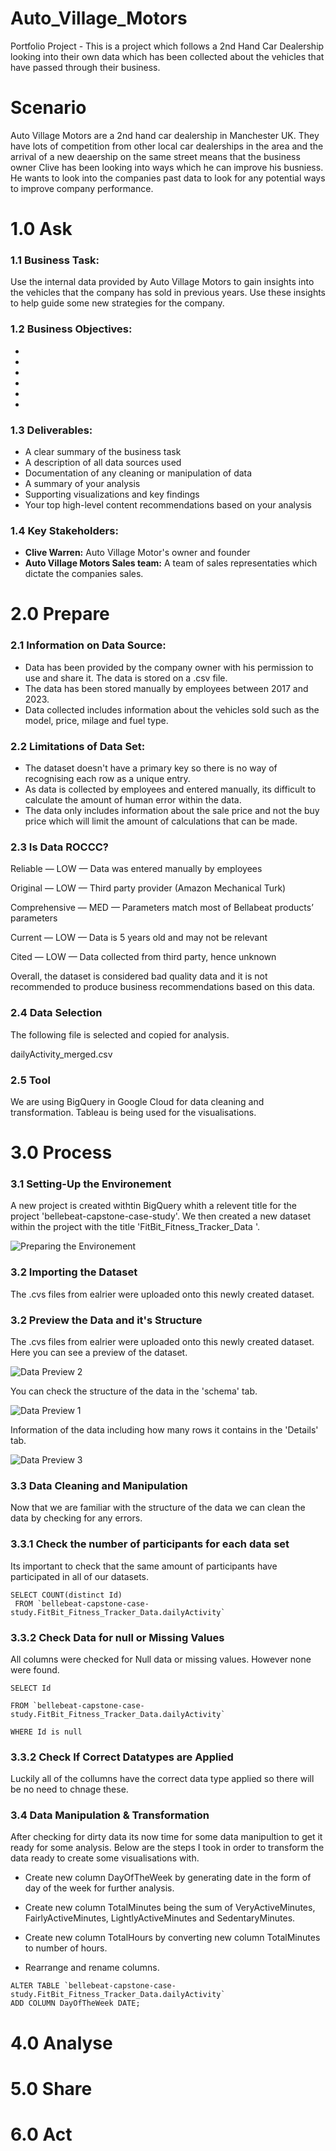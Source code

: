 # Auto_Village_Motors
Portfolio Project - This is a project which follows a 2nd Hand Car Dealership looking into their own data which has been collected about the vehicles that have passed through their business.

# Scenario
Auto Village Motors are a 2nd hand car dealership in Manchester UK. They have lots of competition from other local car dealerships in the area and the arrival of a new deaership on the same street means that the business owner Clive has been looking into ways which he can improve his busniess. He wants to look into the companies past data to look for any potential ways to improve company performance.

# 1.0 Ask

### 1.1 Business Task:
Use the internal data provided by Auto Village Motors to gain insights into the vehicles that the company has sold in previous years. Use these insights to help guide some new strategies for the company.

### 1.2 Business Objectives:
- 
- 
- 
- 
- 
- 

### 1.3 Deliverables:
- A clear summary of the business task
- A description of all data sources used
- Documentation of any cleaning or manipulation of data
- A summary of your analysis
- Supporting visualizations and key findings
- Your top high-level content recommendations based on your analysis

### 1.4 Key Stakeholders:
- **Clive Warren:** Auto Village Motor's owner and founder
- **Auto Village Motors Sales team:** A team of sales representaties which dictate the companies sales.

# 2.0 Prepare

### 2.1 Information on Data Source:
- Data has been provided by the company owner with his permission to use and share it. The data is stored on a .csv file.
- The data has been stored manually by employees between 2017 and 2023.
- Data collected includes information about the vehicles sold such as the model, price, milage and fuel type.

### 2.2 Limitations of Data Set:
- The dataset doesn't have a primary key so there is no way of recognising each row as a unique entry.
- As data is collected by employees and entered manually, its difficult to calculate the amount of human error within the data.
- The data only includes information about the sale price and not the buy price which will limit the amount of calculations that can be made.

### 2.3 Is Data ROCCC?

Reliable — LOW — Data was entered manually by employees

Original — LOW — Third party provider (Amazon Mechanical Turk)

Comprehensive — MED — Parameters match most of Bellabeat products’ parameters

Current — LOW — Data is 5 years old and may not be relevant

Cited — LOW — Data collected from third party, hence unknown

Overall, the dataset is considered bad quality data and it is not recommended to produce business recommendations based on this data.

### 2.4 Data Selection
The following file is selected and copied for analysis.

dailyActivity_merged.csv

### 2.5 Tool
We are using BigQuery in Google Cloud for data cleaning and transformation. Tableau is being used for the visualisations.

# 3.0 Process

### 3.1 Setting-Up the Environement
A new project is created withtin BigQuery whith a relevent title for the project 'bellebeat-capstone-case-study'. We then created a new dataset within the project with the title 'FitBit_Fitness_Tracker_Data
'.

![Preparing the Environement](https://github.com/jwilsh/Bellabeat_Case_Study/assets/98908958/0e7d8993-7c6e-4e1e-a5a2-45e072718bcd)

### 3.2 Importing the Dataset
The .cvs files from ealrier were uploaded onto this newly created dataset.

### 3.2 Preview the Data and it's Structure
The .cvs files from ealrier were uploaded onto this newly created dataset. Here you can see a preview of the dataset.

![Data Preview 2](https://github.com/jwilsh/Bellabeat_Case_Study/assets/98908958/dae534ce-65a4-4257-bb4a-d56fbeb27647)

You can check the structure of the data in the 'schema' tab.

![Data Preview 1](https://github.com/jwilsh/Bellabeat_Case_Study/assets/98908958/e430154c-bc89-4460-842f-597fe0466dd2)

Information of the data including how many rows it contains in the 'Details' tab.

![Data Preview 3](https://github.com/jwilsh/Bellabeat_Case_Study/assets/98908958/b0af7b7e-3296-43e3-a8c0-0f101db2e3ed)

### 3.3 Data Cleaning and Manipulation
Now that we are familiar with the structure of the data we can clean the data by checking for any errors.

### 3.3.1 Check the number of participants for each data set
Its important to check that the same amount of participants have participated in all of our datasets.
```
SELECT COUNT(distinct Id)
 FROM `bellebeat-capstone-case-study.FitBit_Fitness_Tracker_Data.dailyActivity`
```



### 3.3.2 Check Data for null or Missing Values
All columns were checked for Null data or missing values. However none were found.

```
SELECT Id

FROM `bellebeat-capstone-case-study.FitBit_Fitness_Tracker_Data.dailyActivity` 

WHERE Id is null
```


### 3.3.2 Check If Correct Datatypes are Applied
Luckily all of the collumns have the correct data type applied so there will be no need to chnage these.

### 3.4 Data Manipulation & Transformation
After checking for dirty data its now time for some data manipultion to get it ready for some analysis. Below are the steps I took in order to transform the data ready to create some visualisations with.

- Create new column DayOfTheWeek by generating date in the form of day of the week for further analysis.

- Create new column TotalMinutes being the sum of VeryActiveMinutes, FairlyActiveMinutes, LightlyActiveMinutes and SedentaryMinutes.

- Create new column TotalHours by converting new column TotalMinutes to number of hours.

- Rearrange and rename columns.

```
ALTER TABLE `bellebeat-capstone-case-study.FitBit_Fitness_Tracker_Data.dailyActivity` 
ADD COLUMN DayOfTheWeek DATE;
```

# 4.0 Analyse

# 5.0 Share

# 6.0 Act
